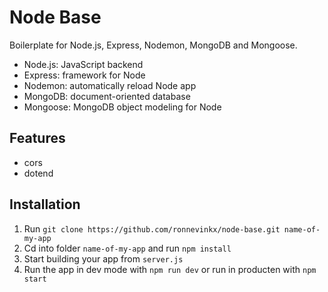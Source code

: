 # Node Base
Boilerplate for Node.js, Express, Nodemon, MongoDB and Mongoose.

- Node.js: JavaScript backend
- Express: framework for Node
- Nodemon: automatically reload Node app
- MongoDB: document-oriented database
- Mongoose: MongoDB object modeling for Node

## Features
- cors
- dotend

## Installation
1. Run `git clone https://github.com/ronnevinkx/node-base.git name-of-my-app`
2. Cd into folder `name-of-my-app` and run `npm install`
3. Start building your app from `server.js`
4. Run the app in dev mode with `npm run dev` or run in producten with `npm start`
